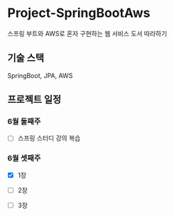 # Project-SpringBootAws
스프링 부트와 AWS로 혼자 구현하는 웹 서비스 도서 따라하기

## 기술 스택 
SpringBoot, JPA, AWS

## 프로젝트 일정
### 6월 둘째주
- [ ] 스프링 스터디 강의 복습

### 6월 셋째주
- [x] 1장
- [ ] 2장
- [ ] 3장

